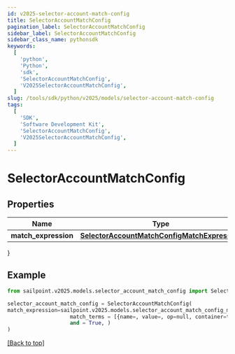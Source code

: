 ```yaml
---
id: v2025-selector-account-match-config
title: SelectorAccountMatchConfig
pagination_label: SelectorAccountMatchConfig
sidebar_label: SelectorAccountMatchConfig
sidebar_class_name: pythonsdk
keywords:
  [
    'python',
    'Python',
    'sdk',
    'SelectorAccountMatchConfig',
    'V2025SelectorAccountMatchConfig',
  ]
slug: /tools/sdk/python/v2025/models/selector-account-match-config
tags:
  [
    'SDK',
    'Software Development Kit',
    'SelectorAccountMatchConfig',
    'V2025SelectorAccountMatchConfig',
  ]
---
```


# SelectorAccountMatchConfig

## Properties

| Name | Type | Description | Notes |
| --- | --- | --- | --- |
| **match_expression** | [**SelectorAccountMatchConfigMatchExpression**](selector-account-match-config-match-expression) |  | [optional] |

}

## Example

```python
from sailpoint.v2025.models.selector_account_match_config import SelectorAccountMatchConfig

selector_account_match_config = SelectorAccountMatchConfig(
match_expression=sailpoint.v2025.models.selector_account_match_config_match_expression.selector_accountMatchConfig_matchExpression(
                    match_terms = [{name=, value=, op=null, container=true, and=false, children=[{name=businessCategory, value=Service, op=eq, container=false, and=false, children=null}]}],
                    and = True, )
)

```

[[Back to top]](#)
